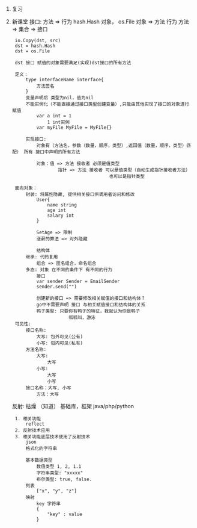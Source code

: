 1. 复习
2. 新课堂
    接口:
        方法 => 行为
        hash.Hash 对象， os.File 对象 => 方法 行为
        方法 => 集合 => 接口


        io.Copy(dst, src)
        dst = hash.Hash
        dst = os.File

        dst 接口 赋值的对象需要满足(实现)dst接口的所有方法

        定义：
            type interfaceName interface{
                方法签名
            }
            变量声明后 类型为nil，值为nil
            不能实例化（不能直接通过接口类型创建变量）,只能由其他实现了接口的对象进行赋值
                var a int = 1
                    1 int实例
                var myFile MyFile = MyFile{}

            实现接口:
                对象有（方法名，参数（数量，顺序，类型）,返回值（数量，顺序，类型）匹配） 所有 接口中声明的所有方法

                对象：值 => 方法 接收者 必须是值类型
                        指针 => 方法 接收者 可以是值类型（自动生成指针接收者方法）
                                           也可以是指针类型

        面向对象：
            封装: 将属性隐藏, 提供相关接口供调用者访问和修改
                User{
                    name string
                    age int
                    salary int
                }

                SetAge => 限制
                涨薪的算法 => 对外隐藏

                结构体
            继承: 代码复用
                组合 => 匿名组合，命名组合
            多态: 对象 在不同的条件下 有不同的行为
                接口
                var sender Sender = EmailSender
                sender.send("")

                创建新的接口 => 需要修改相关赋值的接口和结构体？
                go中不需要声明 接口 与相关赋值接口和结构体的关系
                鸭子类型: 只要你有鸭子的特征，我就认为你是鸭子
                            呱呱叫，游泳
        可见性:
            接口名称:
                大写: 包外可见(公有)
                小写: 包内可见(私有)
            方法名称:
                大写:
                    大写
                小写:
                    大写
                    小写
            接口名称：大写, 小写
                方法：大写
    反射:
        枯燥 （知道）
        基础库，框架 java/php/python

        1. 相关功能
            reflect
        2. 反射技术应用
        3. 相关功能底层技术使用了反射技术
            json
            格式化的字符串

            基本数据类型
                数值类型 1, 2, 1.1
                字符串类型: "xxxxx"
                布尔类型: true, false.
            列表
                ["x", "y", "z"]
            映射
                key 字符串
                {
                    "key" : value
                }
